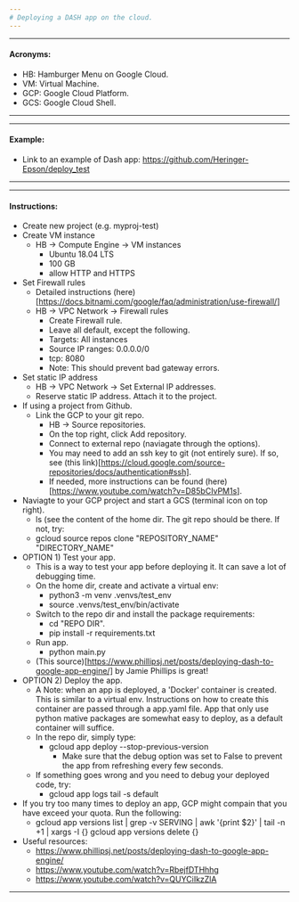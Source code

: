 ```yaml
---
# Deploying a DASH app on the cloud.
---
```


---
#### Acronyms:
+ HB: Hamburger Menu on Google Cloud.
+ VM: Virtual Machine. 
+ GCP: Google Cloud Platform.
+ GCS: Google Cloud Shell.
---

---
#### Example:
+ Link to an example of Dash app: https://github.com/Heringer-Epson/deploy_test
---

---
#### Instructions:

+ Create new project (e.g. myproj-test)
+ Create VM instance
  + HB -> Compute Engine -> VM instances
    + Ubuntu 18.04 LTS
    + 100 GB
    + allow HTTP and HTTPS
+ Set Firewall rules
  + Detailed instructions (here)[https://docs.bitnami.com/google/faq/administration/use-firewall/]
  + HB -> VPC Network -> Firewall rules
    + Create Firewall rule.
    + Leave all default, except the following. 
    + Targets: All instances
    + Source IP ranges: 0.0.0.0/0
    + tcp: 8080
    + Note: This should prevent bad gateway errors.
+ Set static IP address
  + HB -> VPC Network -> Set External IP addresses.
  + Reserve static IP address. Attach it to the project.
+ If using a project from Github.
  + Link the GCP to your git repo.
    + HB -> Source repositories.
    + On the top right, click Add repository.
    + Connect to external repo (naviagate through the options).
    + You may need to add an ssh key to git (not entirely sure). If so, see (this link)[https://cloud.google.com/source-repositories/docs/authentication#ssh].
    + If needed, more instructions can be found (here)[https://www.youtube.com/watch?v=D85bCIvPM1s].
+ Naviagte to your GCP project and start a GCS (terminal icon on top right).
  + ls (see the content of the home dir. The git repo should be there. If not, try:
  + gcloud source repos clone "REPOSITORY_NAME" "DIRECTORY_NAME"
+ OPTION 1) Test your app.
  + This is a way to test your app before deploying it. It can save a lot of debugging time.
  + On the home dir, create and activate a virtual env:
    + python3 -m venv .venvs/test_env
    + source .venvs/test_env/bin/activate
  + Switch to the repo dir and install the package requirements:
    + cd "REPO DIR".
    + pip install -r requirements.txt
  + Run app.
    + python main.py
  + (This source)[https://www.phillipsj.net/posts/deploying-dash-to-google-app-engine/] by Jamie Phillips is great! 
+ OPTION 2) Deploy the app.
  + A Note: when an app is deployed, a 'Docker' container is created. This is similar to a virtual env. Instructions on how to create this container are passed through a app.yaml file. App that only use python mative packages are somewhat easy to deploy, as a default container will suffice.
  + In the repo dir, simply type:
    + gcloud app deploy --stop-previous-version
      + Make sure that the debug option was set to False to prevent the app from refreshing every few seconds.
  + If something goes wrong and you need to debug your deployed code, try:
    + gcloud app logs tail -s default
+ If you try too many times to deploy an app, GCP might compain that you have exceed your quota. Run the following:
  + gcloud app versions list | grep -v SERVING | awk '{print $2}' | tail -n +1 | xargs -I {} gcloud app versions delete {} 
+ Useful resources:
  + https://www.phillipsj.net/posts/deploying-dash-to-google-app-engine/
  + https://www.youtube.com/watch?v=RbejfDTHhhg
  + https://www.youtube.com/watch?v=QUYCiIkzZlA

---
